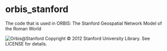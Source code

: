 orbis_stanford
==============

The code that is used in ORBIS: The Stanford Geospatial Network Model of the Roman World

![Orbis@Stanford](https://github.com/emeeks/orbis_stanford/blob/master/media/images/atlas275w.png)
Copyright © 2012 Stanford University Library. See LICENSE for details.
